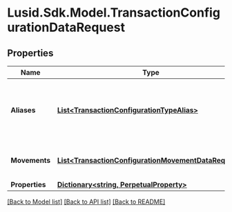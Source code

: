# Lusid.Sdk.Model.TransactionConfigurationDataRequest

## Properties

Name | Type | Description | Notes
------------ | ------------- | ------------- | -------------
**Aliases** | [**List&lt;TransactionConfigurationTypeAlias&gt;**](TransactionConfigurationTypeAlias.md) | List of transaction codes that map to this specific transaction model | 
**Movements** | [**List&lt;TransactionConfigurationMovementDataRequest&gt;**](TransactionConfigurationMovementDataRequest.md) | Movement data for the transaction code | 
**Properties** | [**Dictionary&lt;string, PerpetualProperty&gt;**](PerpetualProperty.md) |  | [optional] 

[[Back to Model list]](../README.md#documentation-for-models) [[Back to API list]](../README.md#documentation-for-api-endpoints) [[Back to README]](../README.md)

